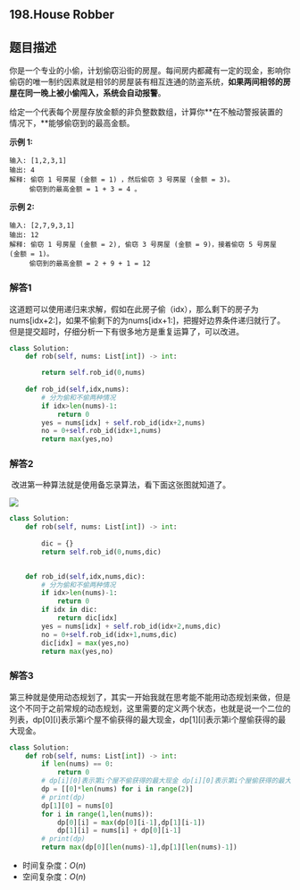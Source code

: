 ## 198.House Robber

## 题目描述

你是一个专业的小偷，计划偷窃沿街的房屋。每间房内都藏有一定的现金，影响你偷窃的唯一制约因素就是相邻的房屋装有相互连通的防盗系统，**如果两间相邻的房屋在同一晚上被小偷闯入，系统会自动报警**。

给定一个代表每个房屋存放金额的非负整数数组，计算你**在不触动警报装置的情况下，**能够偷窃到的最高金额。

**示例 1:**

```
输入: [1,2,3,1]
输出: 4
解释: 偷窃 1 号房屋 (金额 = 1) ，然后偷窃 3 号房屋 (金额 = 3)。
     偷窃到的最高金额 = 1 + 3 = 4 。
```

**示例 2:**

```
输入: [2,7,9,3,1]
输出: 12
解释: 偷窃 1 号房屋 (金额 = 2), 偷窃 3 号房屋 (金额 = 9)，接着偷窃 5 号房屋 (金额 = 1)。
     偷窃到的最高金额 = 2 + 9 + 1 = 12 
```



### 解答1

​	这道题可以使用递归来求解，假如在此房子偷（idx），那么剩下的房子为nums[idx+2:]，如果不偷剩下的为nums[idx+1:]，把握好边界条件递归就行了。但是提交超时，仔细分析一下有很多地方是重复运算了，可以改进。

```python
class Solution:
    def rob(self, nums: List[int]) -> int:

        return self.rob_id(0,nums)
        
    def rob_id(self,idx,nums):
        # 分为偷和不偷两种情况
        if idx>len(nums)-1:
            return 0
        yes = nums[idx] + self.rob_id(idx+2,nums)
        no = 0+self.rob_id(idx+1,nums)
        return max(yes,no)
```

### 解答2

​	改进第一种算法就是使用备忘录算法，看下面这张图就知道了。

![](https://note.youdao.com/yws/api/personal/file/WEBb52973f52a4977bedc09c59a14306f75?method=download&shareKey=4aaca3587e1f91396dd6194463888b2b)



```python
class Solution:
    def rob(self, nums: List[int]) -> int:
        
        dic = {}
        return self.rob_id(0,nums,dic)

        
    def rob_id(self,idx,nums,dic):
        # 分为偷和不偷两种情况
        if idx>len(nums)-1:
            return 0
        if idx in dic:
            return dic[idx]
        yes = nums[idx] + self.rob_id(idx+2,nums,dic)
        no = 0+self.rob_id(idx+1,nums,dic)
        dic[idx] = max(yes,no)
        return max(yes,no)
```



### 解答3

​	第三种就是使用动态规划了，其实一开始我就在思考能不能用动态规划来做，但是这个不同于之前常规的动态规划，这里需要的定义两个状态，也就是说一个二位的列表，dp\[0][i]表示第i个屋不偷获得的最大现金，dp\[1][i]表示第i个屋偷获得的最大现金。

```python
class Solution:
    def rob(self, nums: List[int]) -> int:
        if len(nums) == 0:
            return 0
        # dp[i][0]表示第i个屋不偷获得的最大现金 dp[i][0]表示第i个屋偷获得的最大现金
        dp = [[0]*len(nums) for i in range(2)]
        # print(dp)
        dp[1][0] = nums[0]
        for i in range(1,len(nums)):
            dp[0][i] = max(dp[0][i-1],dp[1][i-1])
            dp[1][i] = nums[i] + dp[0][i-1]
        # print(dp)
        return max(dp[0][len(nums)-1],dp[1][len(nums)-1])
```

- 时间复杂度：$O(n)$
- 空间复杂度：$O(n)$ 